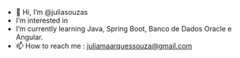 - 👋 Hi, I’m @juliasouzas
- I’m interested in 
-  I’m currently learning Java, Spring Boot, Banco de Dados Oracle e Angular.
- 📫 How to reach me  : juliamaarquessouza@gmail.com

<!---
juliasouzas/juliasouzas is a ✨ special ✨ repository because its `README.md` (this file) appears on your GitHub profile.
You can click the Preview link to take a look at your changes.
--->

